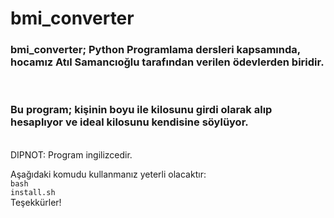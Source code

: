 <h1>bmi_converter</h1>
<h3>bmi_converter; Python Programlama dersleri kapsamında, hocamız Atıl Samancıoğlu tarafından verilen ödevlerden biridir.</h3><br/>
<h3>Bu program; kişinin boyu ile kilosunu girdi olarak alıp hesaplıyor ve ideal kilosunu kendisine söylüyor.</h3><br/>
DIPNOT: Program ingilizcedir.<br/>

Aşağıdaki komudu kullanmanız yeterli olacaktır:<br/>
<code>bash install.sh</code><br/>
Teşekkürler!
